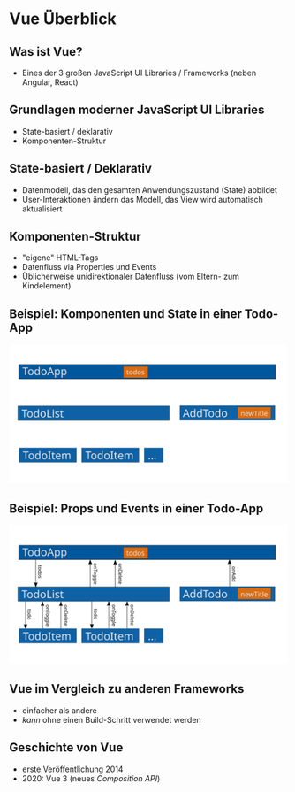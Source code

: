# Vue Überblick

## Was ist Vue?

- Eines der 3 großen JavaScript UI Libraries / Frameworks (neben Angular, React)

## Grundlagen moderner JavaScript UI Libraries

- State-basiert / deklarativ
- Komponenten-Struktur

## State-basiert / Deklarativ

- Datenmodell, das den gesamten Anwendungszustand (State) abbildet
- User-Interaktionen ändern das Modell, das View wird automatisch aktualisiert

## Komponenten-Struktur

- "eigene" HTML-Tags
- Datenfluss via Properties und Events
- Üblicherweise unidirektionaler Datenfluss (vom Eltern- zum Kindelement)

## Beispiel: Komponenten und State in einer Todo-App

<img src="assets/todo-components-state.svg" />

## Beispiel: Props und Events in einer Todo-App

<img src="assets/todo-components-state-props-events.svg" />

## Vue im Vergleich zu anderen Frameworks

- einfacher als andere
- _kann_ ohne einen Build-Schritt verwendet werden

## Geschichte von Vue

- erste Veröffentlichung 2014
- 2020: Vue 3 (neues _Composition API_)
